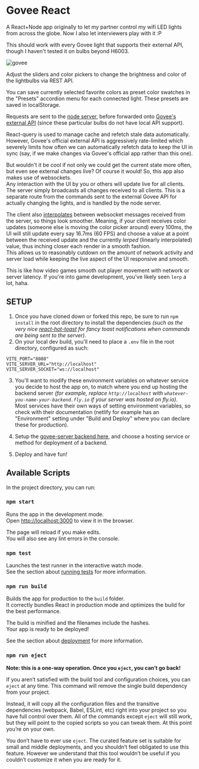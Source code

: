 # Govee React
A React+Node app originally to let my partner control my wifi LED lights from across the globe. Now I also let interviewers play with it :P  
  
This should work with every Govee light that supports their external API, though I haven't tested it on bulbs beyond H6003. 
  
![govee](https://user-images.githubusercontent.com/50963144/211161697-0ef372f6-3f5e-4c16-be1f-d4e7e0525028.jpg)

  
Adjust the sliders and color pickers to change the brightness and color of the lightbulbs via REST API.  
  
You can save currently selected favorite colors as preset color swatches in the "Presets" accordion menu for each connected light. These presets are saved in localStorage.  
  
Requests are sent to the [node server](https://github.com/7MinutesDead-Git/govee-server), before forwarded onto [Govee's external API](https://govee-public.s3.amazonaws.com/developer-docs/GoveeDeveloperAPIReference.pdf) (since these particular bulbs do not have local API support).  
  
React-query is used to manage cache and refetch stale data automatically. However, Govee's official external API is aggressively rate-limited which severely limits how often we can automatically refetch data to keep the UI in sync (say, if we make changes via Govee's official app rather than this one).  
  
But wouldn't it be cool if not only we could get the current state more often, but even see external changes live? Of course it would! So, this app also makes use of websockets.  
Any interaction with the UI by you or others will update live for all clients. The server simply broadcasts all changes received to all clients. This is a separate route from the commands sent to the external Govee API for actually changing the lights, and is handled by the node server.  
  
The client also [interpolates](https://en.wikipedia.org/wiki/Linear_interpolation) between websocket messages received from the server, so things look smoother. Meaning, if your client receives color updates (someone else is moving the color picker around) every 100ms, the UI will still update every say 16.7ms (60 FPS) and choose a value at a point between the received update and the currently *lerped* (linearly interpolated) value, thus inching closer each render in a smooth fashion.  
This allows us to reasonably cutdown on the amount of network activity and server load while keeping the live aspect of the UI responsive and smooth.  
  
This is like how video games smooth out player movement with network or server latency. If you're into game development, you've likely seen `lerp` a lot, haha.
  
## SETUP  
1) Once you have cloned down or forked this repo, be sure to run `npm install` in the root directory to install the dependencies *(such as the very nice [react-hot-toast](https://react-hot-toast.com/) for fancy toast notifications when commands are being sent to the server).* 
2) On your local dev build, you'll need to place a `.env` file in the root directory, configured as such:  
```
VITE_PORT="8080"
VITE_SERVER_URL="http://localhost"
VITE_SERVER_SOCKET="ws://localhost"
```
3) You'll want to modify these environment variables on whatever service you decide to host the app on, to match where you end up hosting the backend server *(for example, replace `http://localhost` with `whatever-you-name-your-backend.fly.io` if your server was hosted on fly.io)*.  
    Most services have their own ways of setting environment variables, so check with their documentation (netlify for example has an "Environment" setting under "Build and Deploy" where you can declare these for production).  
  
4) Setup the [govee-server backend here](https://github.com/7MinutesDead-Git/govee-server), and choose a hosting service or method for deployment of a backend.  
  
5) Deploy and have fun!

## Available Scripts

In the project directory, you can run:

### `npm start`

Runs the app in the development mode.\
Open [http://localhost:3000](http://localhost:3000) to view it in the browser.

The page will reload if you make edits.\
You will also see any lint errors in the console.

### `npm test`

Launches the test runner in the interactive watch mode.\
See the section about [running tests](https://facebook.github.io/create-react-app/docs/running-tests) for more information.

### `npm run build`

Builds the app for production to the `build` folder.\
It correctly bundles React in production mode and optimizes the build for the best performance.

The build is minified and the filenames include the hashes.\
Your app is ready to be deployed!

See the section about [deployment](https://facebook.github.io/create-react-app/docs/deployment) for more information.

### `npm run eject`

**Note: this is a one-way operation. Once you `eject`, you can’t go back!**

If you aren’t satisfied with the build tool and configuration choices, you can `eject` at any time. This command will remove the single build dependency from your project.

Instead, it will copy all the configuration files and the transitive dependencies (webpack, Babel, ESLint, etc) right into your project so you have full control over them. All of the commands except `eject` will still work, but they will point to the copied scripts so you can tweak them. At this point you’re on your own.

You don’t have to ever use `eject`. The curated feature set is suitable for small and middle deployments, and you shouldn’t feel obligated to use this feature. However we understand that this tool wouldn’t be useful if you couldn’t customize it when you are ready for it.
